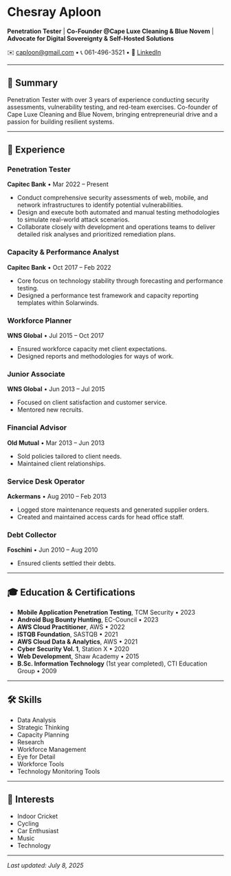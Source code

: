 # Chesray Aploon


**Penetration Tester** | **Co-Founder @Cape Luxe Cleaning & Blue Novem** | **Advocate for Digital Sovereignty & Self-Hosted Solutions**

✉️ [caploon@gmail.com](mailto:caploon@gmail.com) • 📞 061-496-3521 • 🔗 [LinkedIn](https://www.linkedin.com/in/chesray-aploon-b37a95133)

---

## 🚀 Summary
Penetration Tester with over 3 years of experience conducting security assessments, vulnerability testing, and red-team exercises. Co-founder of Cape Luxe Cleaning and Blue Novem, bringing entrepreneurial drive and a passion for building resilient systems.


---

## 💼 Experience

### Penetration Tester  
**Capitec Bank** • Mar 2022 – Present  
- Conduct comprehensive security assessments of web, mobile, and network infrastructures to identify potential vulnerabilities.  
- Design and execute both automated and manual testing methodologies to simulate real-world attack scenarios.  
- Collaborate closely with development and operations teams to deliver detailed risk analyses and prioritized remediation plans.    

### Capacity & Performance Analyst  
**Capitec Bank** • Oct 2017 – Feb 2022  
- Core focus on technology stability through forecasting and performance testing.  
- Designed a performance test framework and capacity reporting templates within Solarwinds.

### Workforce Planner  
**WNS Global** • Jul 2015 – Oct 2017  
- Ensured workforce capacity met client expectations.  
- Designed reports and methodologies for ways of work.

### Junior Associate  
**WNS Global** • Jun 2013 – Jul 2015  
- Focused on client satisfaction and customer service.  
- Mentored new recruits.

### Financial Advisor  
**Old Mutual** • Mar 2013 – Jun 2013  
- Sold policies tailored to client needs.  
- Maintained client relationships.

### Service Desk Operator  
**Ackermans** • Aug 2010 – Feb 2013  
- Logged store maintenance requests and generated supplier orders.  
- Created and maintained access cards for head office staff.

### Debt Collector  
**Foschini** • Jun 2010 – Aug 2010  
- Ensured clients settled their debts.

---

## 🎓 Education & Certifications

- **Mobile Application Penetration Testing**, TCM Security • 2023
- **Android Bug Bounty Hunting**, EC-Council • 2023
- **AWS Cloud Practitioner**, AWS • 2022
- **ISTQB Foundation**, SASTQB • 2021   
- **AWS Cloud Data & Analytics**, AWS • 2021
- **Cyber Security Vol. 1**, Station X • 2020    
- **Web Development**, Shaw Academy • 2015  
- **B.Sc. Information Technology** (1st year completed), CTI Education Group • 2009

---

## 🛠 Skills

- Data Analysis  
- Strategic Thinking  
- Capacity Planning  
- Research  
- Workforce Management  
- Eye for Detail  
- Workforce Tools  
- Technology Monitoring Tools

---

## 🎯 Interests

- Indoor Cricket  
- Cycling  
- Car Enthusiast  
- Music  
- Technology

---

*Last updated: July 8, 2025*
